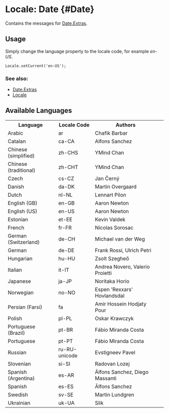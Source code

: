 Locale: Date {#Date}
=====================================

Contains the messages for [Date.Extras][].

## Usage

Simply change the language property to the locale code, for example *en-US*.

	Locale.setCurrent('en-US');

### See also:

* [Date.Extras][]
* [Locale][]

## Available Languages

<table>
	<tr>
		<th>Language</th>
		<th>Locale Code</th>
		<th>Authors</th>
	</tr>
	<tr>
		<td>Arabic</td>
		<td>ar</td>
		<td>Chafik Barbar<td>
	</tr>
	<tr>
		<td>Catalan</td>
		<td>ca-CA</td>
		<td>Alfons Sanchez<td>
	</tr>
	<tr>
		<td>Chinese (simplified)</td>
		<td>zh-CHS</td>
		<td>YMind Chan<td>
	</tr>
	<tr>
		<td>Chinese (traditional)</td>
		<td>zh-CHT</td>
		<td>YMind Chan<td>
	</tr>
	<tr>
		<td>Czech</td>
		<td>cs-CZ</td>
		<td>Jan Černý<td>
	</tr>
	<tr>
		<td>Danish</td>
		<td>da-DK</td>
		<td>Martin Overgaard<td>
	</tr>
	<tr>
		<td>Dutch</td>
		<td>nl-NL</td>
		<td>Lennart Pilon<td>
	</tr>
	<tr>
		<td>English (GB)</td>
		<td>en-GB</td>
		<td>Aaron Newton<td>
	</tr>
	<tr>
		<td>English (US)</td>
		<td>en-US</td>
		<td>Aaron Newton<td>
	</tr>
	<tr>
		<td>Estonian</td>
		<td>et-EE</td>
		<td>Kevin Valdek<td>
	</tr>
	<tr>
		<td>French</td>
		<td>fr-FR</td>
		<td>Nicolas Sorosac<td>
	</tr>
	<tr>
		<td>German (Switzerland)</td>
		<td>de-CH</td>
		<td>Michael van der Weg<td>
	</tr>
	<tr>
		<td>German</td>
		<td>de-DE</td>
		<td>Frank Rossi, Ulrich Petri<td>
	</tr>
	<tr>
		<td>Hungarian</td>
		<td>hu-HU</td>
		<td>Zsolt Szegheő<td>
	</tr>
	<tr>
		<td>Italian</td>
		<td>it-IT</td>
		<td>Andrea Novero, Valerio Proietti<td>
	</tr>
	<tr>
		<td>Japanese</td>
		<td>ja-JP</td>
		<td>Noritaka Horio<td>
	</tr>
	<tr>
		<td>Norwegian</td>
		<td>no-NO</td>
		<td>Espen 'Rexxars' Hovlandsdal<td>
	</tr>
	<tr>
		<td>Persian (Farsi)</td>
		<td>fa</td>
		<td>Amir Hossein Hodjaty Pour<td>
	</tr>
	<tr>
		<td>Polish</td>
		<td>pl-PL</td>
		<td>Oskar Krawczyk<td>
	</tr>
	<tr>
		<td>Portuguese (Brazil)</td>
		<td>pt-BR</td>
		<td>Fábio Miranda Costa<td>
	</tr>
	<tr>
		<td>Portuguese</td>
		<td>pt-PT</td>
		<td>Fábio Miranda Costa<td>
	</tr>
	<tr>
		<td>Russian</td>
		<td>ru-RU-unicode</td>
		<td>Evstigneev Pavel<td>
	</tr>
	<tr>
		<td>Slovenian</td>
		<td>si-SI</td>
		<td>Radovan Lozej<td>
	</tr>
	<tr>
		<td>Spanish (Argentina)</td>
		<td>es-AR</td>
		<td>Ãlfons Sanchez, Diego Massanti<td>
	</tr>
	<tr>
		<td>Spanish</td>
		<td>es-ES</td>
		<td>Ãlfons Sanchez<td>
	</tr>
	<tr>
		<td>Swedish</td>
		<td>sv-SE</td>
		<td>Martin Lundgren<td>
	</tr>
	<tr>
		<td>Ukrainian</td>
		<td>uk-UA</td>
		<td>Slik<td>
	</tr>
</table>


[Locale]: /more/Locale/Locale
[Date.Extras]: /more/Types/Date.Extras